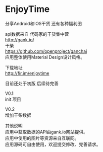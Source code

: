 # EnjoyTime

分享Android和IOS干货 还有各种福利图<br>

api数据来自
代码家的干货集中营<br>
http://gank.io/<br>
干柴<br>
https://github.com/openproject/ganchai<br>
应用整体使用Material Design设计风格。<br>

下载地址<br>
http://fir.im/enjoytime<br>

目前还处于初版 后续待完善<br>

 V0.1<br>
 init 项目<br>
 
 V0.2<br>
 增加干柴数据<br>

其他说明<br>
应用中获取数据的API由gank.io网站提供。<br>
应用中使用的图片等资源来自互联网。<br>
应用源码可自由使用，欢迎提交修改、完善请求。<br>
